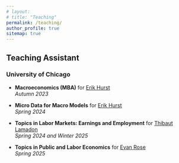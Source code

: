 ```yaml
---
# layout: 
# title: "Teaching"
permalink: /teaching/
author_profile: true
sitemap: true
---
```

<!-- Removed the version that was .html and pulled in things from _teaching to do this instead -->

Teaching Assistant
------------------

### University of Chicago

-  **Macroeconomics (MBA)** for [Erik Hurst](https://erikhurst.com/)<br>
*Autumn 2023*

-   **Micro Data for Macro Models** for [Erik Hurst](https://erikhurst.com/)<br>
*Spring 2024*

-   **Topics in Labor Markets: Earnings and Employment** for [Thibaut Lamadon](https://www.lamadon.com/)<br>
*Spring 2024 and Winter 2025*

-   **Topics in Public and Labor Economics** for [Evan Rose](https://ekrose.github.io/)<br>
*Spring 2025*

<!-- {% for post in site.teaching reversed %}
  {% include archive-single.html %}
{% endfor %} -->

<!-- Example here https://github.com/academicpages/academicpages.github.io/blob/master/_teaching/2014-spring-teaching-1.md -->

<!-- {% for post in site.teaching reversed %}
  {% include archive-single.html %}
{% endfor %} -->